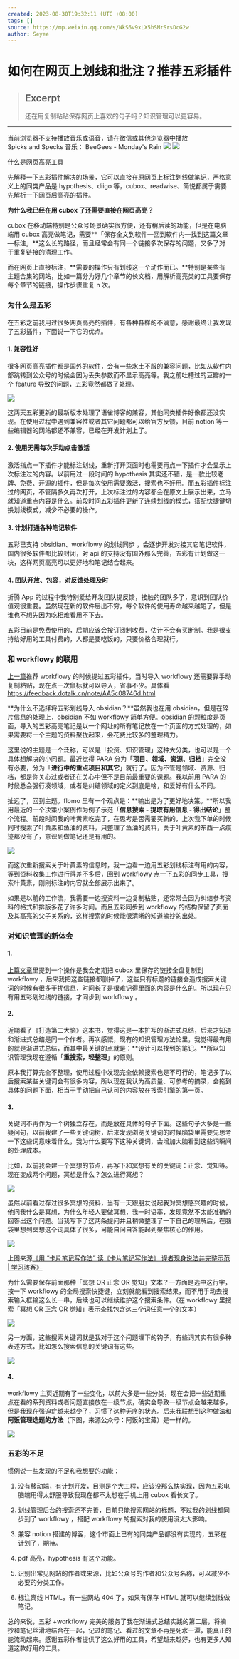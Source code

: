 ```yaml
---
created: 2023-08-30T19:32:11 (UTC +08:00)
tags: []
source: https://mp.weixin.qq.com/s/NkS6v9xLX5hSMrSrsDcG2w
author: Seyee
---
```


# 如何在网页上划线和批注？推荐五彩插件

> ## Excerpt
> 还在用复制粘贴保存网页上喜欢的句子吗？知识管理可以更容易。

---

当前浏览器不支持播放音乐或语音，请在微信或其他浏览器中播放 Spicks and Specks 音乐： BeeGees - Monday's Rain ![](http://res.wx.qq.com/mmbizappmsg/zh_CN/htmledition/js/images/icon/audio/icon_qqmusic_source6849f9.svg)   ![](https://y.gtimg.cn/music/photo_new/T002R500x500M000002WEToy0vouNi.jpg)

什么是网页高亮工具  

先解释一下五彩插件解决的场景，它可以直接在原网页上标注划线做笔记，严格意义上的同类产品是 hypothesis、diigo 等，cubox、readwise、简悦都属于需要先解析一下网页后高亮的插件。

**为什么我已经在用 cubox 了还需要直接在网页高亮？**

cubox 在移动端特别是公众号场景确实很方便，还有稍后读的功能，但是在电脑端用 cubox 高亮做笔记，需要**「保存全文到软件—回到软件内—找到这篇文章—标注」**这么长的路径，而且经常会有同一个链接多次保存的问题，又多了对于重复链接的清理工作。

而在网页上直接标注，**需要的操作只有划线这一个动作而已。**特别是某些有主题合集的网站，比如一篇分为好几个章节的长文档，用解析高亮类的工具要保存每个章节的链接，操作步骤重复 n 次。

### 为什么是五彩

在五彩之前我用过很多网页高亮的插件，有各种各样的不满意，感谢最终让我发现了五彩插件，下面说一下它的优点。

#### 1. 兼容性好

很多网页高亮插件都是国外的软件，会有一些水土不服的兼容问题，比如从软件内部跳转到公众号的时候会因为丢失参数而不显示高亮等。我之前吐槽过的豆瓣的一个 feature 导致的问题，五彩竟然都做了处理。

![](https://mmbiz.qpic.cn/mmbiz_png/UeXqx9eAcffjvzbRNx2sappYBAuCZyCWmel8rpkVjvtpy3yZBDh04HyoNAAZmhu7E19418CtrdnicCicyicd5R4bA/640?wx_fmt=png)

这两天五彩更新的最新版本处理了语雀博客的兼容，其他同类插件好像都还没实现。在使用过程中遇到兼容性或者其它问题都可以给官方反馈，目前 notion 等一些编辑器的网站都还不兼容，已经在开发计划上了。

#### 2. 使用无需每次手动点击激活

激活指点一下插件才能标注划线，重新打开页面时也需要再点一下插件才会显示上次标注过的内容。以前用过一段时间的 hypothesis 其实还不错，是一款比较老牌、免费、开源的插件，但是每次使用需要激活，搜索也不好用。而五彩插件标注过的网页，不管隔多久再次打开，上次标注过的内容都会在原文上展示出来，立马就知道重点内容是什么。前段时间五彩插件更新了连续划线的模式，搭配快捷键切换划线模式，减少不必要的操作。

#### 3. 计划打通各种笔记软件

五彩已支持 obsidian、workflowy 的划线同步 ，会逐步开发对接其它笔记软件，国内很多软件都比较封闭，对 api 的支持没有国外那么完善，五彩有计划做这一块，这样网页高亮可以更好地和笔记结合起来。

#### 4. 团队开放、包容，对反馈处理及时

折腾 App 的过程中我特别爱给开发团队提反馈，接触的团队多了，意识到团队价值观很重要。虽然现在新的软件层出不穷，每个软件的使用寿命越来越短了，但是谁也不想先因为吃相难看用不下去。

五彩目前是免费使用的，后期应该会按订阅制收费，估计不会有买断制。我是很支持给好用的工具付费的，人都是要吃饭的，只要价格合理就行。

### 和 workflowy 的联用

[上一篇](http://mp.weixin.qq.com/s?__biz=MzAxMzIyNjgyOQ==&mid=2488505366&idx=1&sn=769d48b1993c37a2ed27e321bb307b7c&chksm=8a02f234bd757b2260b3234609ad30198b2c46096ed6b222cb50a6dd836b125b57d57b98e29b&scene=21#wechat_redirect)推荐 workflowy 的时候提过五彩插件，当时导入 workflowy 还需要靠手动复制粘贴，现在点一次鼠标就可以导入，省事不少。具体看 https://feedback.dotalk.cn/note/AA5c08746d.html

**为什么不选择将五彩划线导入 obsidian？**虽然我也在用 obsidian，但是在碎片信息的处理上，obsidian 不如 workflowy 简单方便。obsidian 的颗粒度是页面，导入的五彩高亮笔记是以一个网址的所有笔记放在一个页面的方式处理的，如果需要将一个主题的资料聚拢起来，会花费比较多的整理精力。

这里说的主题是一个泛称，可以是「投资、知识管理」这种大分类，也可以是一个具体想解决的小问题。最近觉得 PARA 分为「**项目、领域、资源、归档**」完全没有必要，分为「**进行中的重点项目和其它**」就行了。因为不管是领域、资源、归档，都是你关心过或者还在关心中但不是目前最重要的课题。我以前用 PARA 的时候总会强行凑领域，或者是纠结领域的定义到底是啥，和爱好有什么不同。

扯远了，回到主题。flomo 里有一个观点是：**输出是为了更好地决策。**所以我用最近的一个决策小案例作为例子示范「**信息搜索 - 提取有用信息 - 得出结论**」整个流程。前段时间我的叶黄素吃完了，在思考是否需要买新的，上次我下单的时候同时搜索了叶黄素和鱼油的资料，只整理了鱼油的资料，关于叶黄素的东西一点痕迹都没有了，意识到做笔记还是有用的。

![](https://mmbiz.qpic.cn/mmbiz_png/UeXqx9eAcffjvzbRNx2sappYBAuCZyCWp39xf2kGK4k7Mic93hXAsNc8Fl4LAbhM5QLamtJXEzlZQK5Qq9TsmoA/640?wx_fmt=png)

而这次重新搜索关于叶黄素的信息时，我一边看一边用五彩划线标注有用的内容，等到资料收集工作进行得差不多后，回到 workflowy 点一下五彩的同步工具，搜索叶黄素，刚刚标注的内容就全部展示出来了。

如果是以前的工作流，我需要一边搜资料一边复制粘贴，还常常会因为纠结参考资料的格式和排版多花了许多时间。而且五彩同步到 workflowy 的结构保留了页面及其高亮的父子关系的，这样搜索的时候能很清晰的知道摘抄的出处。

### 对知识管理的新体会

#### 1.

[上篇文章](http://mp.weixin.qq.com/s?__biz=MzAxMzIyNjgyOQ==&mid=2488505366&idx=1&sn=769d48b1993c37a2ed27e321bb307b7c&chksm=8a02f234bd757b2260b3234609ad30198b2c46096ed6b222cb50a6dd836b125b57d57b98e29b&scene=21#wechat_redirect)里提到一个操作是我会定期把 cubox 里保存的链接全盘复制到 workflowy ，后来我把这些链接都删掉了，这些只有标题的链接会造成搜索关键词的时候有很多干扰信息，时间长了是很难记得里面的内容是什么的。所以现在只有用五彩划过线的链接，才同步到 workflowy 。

#### 2.

近期看了《打造第二大脑》这本书，觉得这是一本扩写的渐进式总结，后来才知道和渐进式总结是同一个作者。再次感慨，现有的知识管理方法论里，我觉得最有用的就是渐进式总结，而其中最关键的点就是：**设计可以找到的笔记。**所以知识管理我现在遵循「**重搜索，轻整理**」的原则。

原本我打算完全不整理，使用过程中发现完全依赖搜索也是不可行的，笔记多了以后搜索某些关键词会有很多内容，所以现在我认为高质量、可参考的摘录，会拖到具体的问题下面，相当于手动把自己认可的内容放在搜索引擎的第一页。

#### 3.

关键词不再作为一个树独立存在，而是放在具体的句子下面。这些句子大多是一些疑问句，以前我建了一些关键词树，后来发现浏览关键词的时候脑袋里需要先思考一下这些词意味着什么，我为什么要写下这种关键词，会增加大脑看到这些词瞬间的处理成本。

比如，以前我会建一个冥想的节点，再写下和冥想有关的关键词：正念、觉知等。现在变成两个问题，冥想是什么？怎么进行冥想？

![](https://mmbiz.qpic.cn/mmbiz_png/UeXqx9eAcffjvzbRNx2sappYBAuCZyCW9FLvw30287Fbia9DnEWYj4HUyjkzibbqcKHTU8c0BGPaSSxa7y6L3Mkw/640?wx_fmt=png)

虽然以前看过存过很多冥想的资料，当有一天跟朋友说起我对冥想感兴趣的时候，他问我什么是冥想，为什么年轻人要做冥想，我一时语塞，发现竟然不太能准确的回答出这个问题。当我写下了这两条提问并且稍微整理了一下自己的理解后，在脑袋里想到冥想这个词具体了很多，可能自问自答能起到聚焦核心的作用。

![](https://mmbiz.qpic.cn/mmbiz_jpg/UeXqx9eAcffjvzbRNx2sappYBAuCZyCWQD8slQBf7oOkDdEhSlqpvohv1iagfxsACIG033s1ZpWYvW192AiayyqA/640?wx_fmt=jpeg)

上图来源[《用 “卡片笔记写作法” 读《卡片笔记写作法》 译者现身说法并完整示范 | 学习骇客》](https://mp.weixin.qq.com/s?__biz=MzU2NDI1Mzg2NQ==&mid=2247489662&idx=1&sn=068849800bebec8bdab7c745f675449c&chksm=fc4c9db8cb3b14aecf20fc08f78ecef89d7a534f4f6c94793da221f5f9b8fa78798a70b4e9d2&mpshare=1&scene=21&srcid=1013z9l4cwMusKjqUsP4ud3O&sharer_sharetime=1634171395336&sharer_shareid=d8368151a859b982687d48d22f62fd55#wechat_redirect)  

为什么需要保存前面那种「冥想 OR 正念 OR 觉知」文本？一方面是选中这行字，按一下 workflowy 的全局搜索快捷键，立刻就能看到搜索结果，而不用手动去搜索输入框输这么长一串，后续也可以继续维护这个搜索条件。（在 workflowy 里搜索「冥想 OR 正念 OR 觉知」表示查找包含这三个词任意一个的文本）

![](https://mmbiz.qpic.cn/mmbiz_png/UeXqx9eAcffjvzbRNx2sappYBAuCZyCW4rhSCorcDPVw2PibeGU3bVYyp8kvN9qwibmORvZlLBcF6ymATia03HfPw/640?wx_fmt=png)

另一方面，这些搜索关键词就是我对于这个问题埋下的钩子，有些词其实有很多种表述方式，比如怎么搜索信息的关键词有这些。

![](https://mmbiz.qpic.cn/mmbiz_png/UeXqx9eAcffjvzbRNx2sappYBAuCZyCWhyax0iaXgQLlobnT3I3kbIPCNeicfEXAWPhjnZicXRChA2EHE1fv1XTuw/640?wx_fmt=png)

#### 4.

workflowy 主页近期有了一些变化，以前大多是一些分类，现在会把一些近期重点在看的系列资料或者问题直接放在一级节点，确实会导致一级节点会越来越多，但是我现在强迫症越来越少了，习惯了这种无序的状态。后来我联想到这种做法和**阿饭管理选题的方法**（下图，来源公众号：阿饭的宝藏）是一样的。

![](https://mmbiz.qpic.cn/mmbiz_png/UeXqx9eAcffjvzbRNx2sappYBAuCZyCWtvNibJgjpqsjz87KCpPDG36ytmpl9HFK9btjib5pznBlIBAo9r5akhFQ/640?wx_fmt=png)

### 五彩的不足

惯例说一些发现的不足和我想要的功能：

1.  没有移动端，有计划开发，目测是个大工程，应该没那么快实现，因为五彩电脑端用得太舒服导致我现在都不太想在手机上用 cubox 看长文了。
    
2.  划线管理后台的搜索还不完善，目前只能搜索网站的标题，不过我的划线都同步到了 workflowy ，搭配 workflowy 的搜索对我的使用没太大影响。
    
3.  兼容 notion 搭建的博客，这个市面上已有的同类产品都没有实现的，五彩在计划了，期待。
    
4.  pdf 高亮，hypothesis 有这个功能。
    
5.  识别出常见网站的作者或来源，比如公众号的作者和公众号名称，可以减少不必要的分类工作。
    
6.  标注离线 HTML，有一些网站 404 了，如果有保存 HTML 就可以继续划线做笔记。
    
      
    

  

总的来说，五彩 +workflowy 完美的服务了我在渐进式总结实践的第二层，将摘抄和笔记丝滑地结合在一起，记过的笔记、看过的文章不再是死水一潭，能真正的能流动起来。感谢五彩作者提供了这么好用的工具，希望越来越好，也有更多人知道这款好用的工具。
